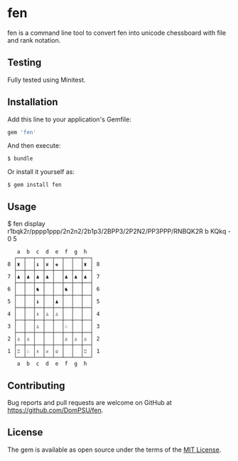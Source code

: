 # fen

fen is a command line tool to convert fen into unicode chessboard with
file and rank notation.

## Testing

Fully tested using Minitest.

## Installation

Add this line to your application's Gemfile:

```ruby
gem 'fen'
```

And then execute:

    $ bundle

Or install it yourself as:

    $ gem install fen

## Usage

$ fen display r1bqk2r/pppp1ppp/2n2n2/2b1p3/2BPP3/2P2N2/PP3PPP/RNBQK2R b KQkq - 0 5
```
   a  b  c  d  e  f  g  h  
  ┌──┬──┬──┬──┬──┬──┬──┬──┐
8 │♜ │  │♝ │♛ │♚ │  │  │♜ │ 8
  ├──┼──┼──┼──┼──┼──┼──┼──┤
7 │♟ │♟ │♟ │♟ │  │♟ │♟ │♟ │ 7
  ├──┼──┼──┼──┼──┼──┼──┼──┤
6 │  │  │♞ │  │  │♞ │  │  │ 6
  ├──┼──┼──┼──┼──┼──┼──┼──┤
5 │  │  │♝ │  │♟ │  │  │  │ 5
  ├──┼──┼──┼──┼──┼──┼──┼──┤
4 │  │  │♗ │♙ │♙ │  │  │  │ 4
  ├──┼──┼──┼──┼──┼──┼──┼──┤
3 │  │  │♙ │  │  │♘ │  │  │ 3
  ├──┼──┼──┼──┼──┼──┼──┼──┤
2 │♙ │♙ │  │  │  │♙ │♙ │♙ │ 2
  ├──┼──┼──┼──┼──┼──┼──┼──┤
1 │♖ │♘ │♗ │♕ │♔ │  │  │♖ │ 1
  └──┴──┴──┴──┴──┴──┴──┴──┘
   a  b  c  d  e  f  g  h  
```
## Contributing

Bug reports and pull requests are welcome on GitHub at https://github.com/DomPSU/fen.

## License

The gem is available as open source under the terms of the [MIT License](https://opensource.org/licenses/MIT).
